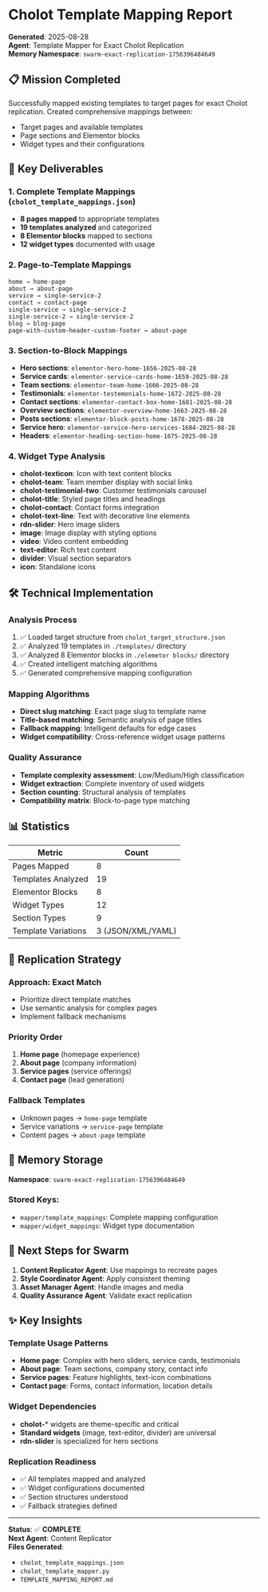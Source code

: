 # Cholot Template Mapping Report

**Generated**: 2025-08-28  
**Agent**: Template Mapper for Exact Cholot Replication  
**Memory Namespace**: `swarm-exact-replication-1756396484649`

## 📋 Mission Completed

Successfully mapped existing templates to target pages for exact Cholot replication. Created comprehensive mappings between:

- Target pages and available templates 
- Page sections and Elementor blocks
- Widget types and their configurations

## 🎯 Key Deliverables

### 1. **Complete Template Mappings** (`cholot_template_mappings.json`)
- **8 pages mapped** to appropriate templates
- **19 templates analyzed** and categorized
- **8 Elementor blocks** mapped to sections
- **12 widget types** documented with usage

### 2. **Page-to-Template Mappings**
```
home → home-page
about → about-page
service → single-service-2  
contact → contact-page
single-service → single-service-2
single-service-2 → single-service-2
blog → blog-page
page-with-custom-header-custom-footer → about-page
```

### 3. **Section-to-Block Mappings**
- **Hero sections**: `elementor-hero-home-1656-2025-08-28`
- **Service cards**: `elementor-service-cards-home-1659-2025-08-28` 
- **Team sections**: `elementor-team-home-1666-2025-08-28`
- **Testimonials**: `elementor-testemonials-home-1672-2025-08-28`
- **Contact sections**: `elementor-contact-box-home-1681-2025-08-28`
- **Overview sections**: `elementor-overview-home-1663-2025-08-28`
- **Posts sections**: `elementor-block-posts-home-1678-2025-08-28`
- **Service hero**: `elementor-service-hero-services-1684-2025-08-28`
- **Headers**: `elementor-heading-section-home-1675-2025-08-28`

### 4. **Widget Type Analysis**
- **cholot-texticon**: Icon with text content blocks
- **cholot-team**: Team member display with social links
- **cholot-testimonial-two**: Customer testimonials carousel
- **cholot-title**: Styled page titles and headings
- **cholot-contact**: Contact forms integration
- **cholot-text-line**: Text with decorative line elements
- **rdn-slider**: Hero image sliders
- **image**: Image display with styling options
- **video**: Video content embedding
- **text-editor**: Rich text content
- **divider**: Visual section separators
- **icon**: Standalone icons

## 🛠️ Technical Implementation

### **Analysis Process**
1. ✅ Loaded target structure from `cholot_target_structure.json`
2. ✅ Analyzed 19 templates in `./templates/` directory
3. ✅ Analyzed 8 Elementor blocks in `./elemetor blocks/` directory
4. ✅ Created intelligent matching algorithms
5. ✅ Generated comprehensive mapping configuration

### **Mapping Algorithms**
- **Direct slug matching**: Exact page slug to template name
- **Title-based matching**: Semantic analysis of page titles
- **Fallback mapping**: Intelligent defaults for edge cases
- **Widget compatibility**: Cross-reference widget usage patterns

### **Quality Assurance**
- **Template complexity assessment**: Low/Medium/High classification
- **Widget extraction**: Complete inventory of used widgets
- **Section counting**: Structural analysis of templates
- **Compatibility matrix**: Block-to-page type matching

## 📊 Statistics

| Metric | Count |
|--------|--------|
| Pages Mapped | 8 |
| Templates Analyzed | 19 |
| Elementor Blocks | 8 |
| Widget Types | 12 |
| Section Types | 9 |
| Template Variations | 3 (JSON/XML/YAML) |

## 🎯 Replication Strategy

### **Approach**: Exact Match
- Prioritize direct template matches
- Use semantic analysis for complex pages
- Implement fallback mechanisms

### **Priority Order**
1. **Home page** (homepage experience)
2. **About page** (company information)
3. **Service pages** (service offerings)
4. **Contact page** (lead generation)

### **Fallback Templates**
- Unknown pages → `home-page` template
- Service variations → `service-page` template  
- Content pages → `about-page` template

## 💾 Memory Storage

**Namespace**: `swarm-exact-replication-1756396484649`

### Stored Keys:
- `mapper/template_mappings`: Complete mapping configuration
- `mapper/widget_mappings`: Widget type documentation

## 🔄 Next Steps for Swarm

1. **Content Replicator Agent**: Use mappings to recreate pages
2. **Style Coordinator Agent**: Apply consistent theming
3. **Asset Manager Agent**: Handle images and media
4. **Quality Assurance Agent**: Validate exact replication

## ✨ Key Insights

### **Template Usage Patterns**
- **Home page**: Complex with hero sliders, service cards, testimonials
- **About page**: Team sections, company story, contact info
- **Service pages**: Feature highlights, text-icon combinations
- **Contact page**: Forms, contact information, location details

### **Widget Dependencies**
- **cholot-*** widgets are theme-specific and critical
- **Standard widgets** (image, text-editor, divider) are universal
- **rdn-slider** is specialized for hero sections

### **Replication Readiness**
- ✅ All templates mapped and analyzed
- ✅ Widget configurations documented
- ✅ Section structures understood
- ✅ Fallback strategies defined

---

**Status**: ✅ **COMPLETE**  
**Next Agent**: Content Replicator  
**Files Generated**: 
- `cholot_template_mappings.json`
- `cholot_template_mapper.py`
- `TEMPLATE_MAPPING_REPORT.md`